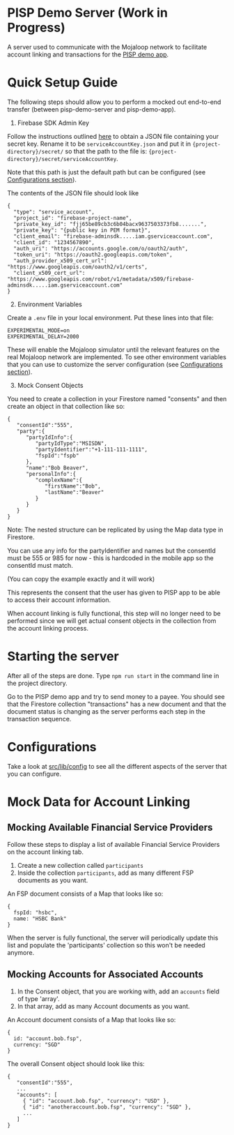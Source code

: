 # PISP Demo Server (Work in Progress)

A server used to communicate with the Mojaloop network to facilitate account linking and transactions for the [PISP demo app](https://github.com/mojaloop/pisp-demo-app-flutter).

# Quick Setup Guide

The following steps should allow you to perform a mocked out end-to-end transfer (between pisp-demo-server and pisp-demo-app).

1. Firebase SDK Admin Key

Follow the instructions outlined [here](https://firebase.google.com/docs/admin/setup) to obtain a JSON file containing your secret key.
Rename it to be `serviceAccountKey.json` and put it in `{project-directory}/secret/` so that the path to the file is: `{project-directory}/secret/serviceAccountKey`.

Note that this path is just the default path but can be configured (see [Configurations section](#configurations)).

The contents of the JSON file should look like
```
{
  "type": "service_account",
  "project_id": "firebase-project-name",
  "private_key_id": "fjj65be89cb3c6b04bacx9637503373fb8.......",
  "private_key": "{public key in PEM format}",
  "client_email": "firebase-adminsdk.....iam.gserviceaccount.com",
  "client_id": "1234567890",
  "auth_uri": "https://accounts.google.com/o/oauth2/auth",
  "token_uri": "https://oauth2.googleapis.com/token",
  "auth_provider_x509_cert_url": "https://www.googleapis.com/oauth2/v1/certs",
  "client_x509_cert_url": "https://www.googleapis.com/robot/v1/metadata/x509/firebase-adminsdk.....iam.gserviceaccount.com"
}
```

2. Environment Variables

Create a `.env` file in your local environment.
Put these lines into that file:
```
EXPERIMENTAL_MODE=on
EXPERIMENTAL_DELAY=2000
```
These will enable the Mojaloop simulator until the relevant features on the real Mojaloop network are implemented.
To see other environment variables that you can use to customize the server configuration (see [Configurations section](#configurations)).


3. Mock Consent Objects

You need to create a collection in your Firestore named "consents" and then create an object in that collection like so: 

```
{
   "consentId":"555",
   "party":{
      "partyIdInfo":{
         "partyIdType":"MSISDN",
         "partyIdentifier":"+1-111-111-1111",
         "fspId":"fspb"
      },
      "name":"Bob Beaver",
      "personalInfo":{
         "complexName":{
            "firstName":"Bob",
            "lastName":"Beaver"
         }
      }
   }
}
```

Note: The nested structure can be replicated by using the Map data type in Firestore.

You can use any info for the partyIdentifier and names but the consentId must be 555 or 985 for now - this is hardcoded in the mobile app so the consentId must match.

(You can copy the example exactly and it will work)

This represents the consent that the user has given to PISP app to be able to access their account information. 

When account linking is fully functional, this step will no longer need to be performed since we will get actual consent objects in the collection from the account linking process.

# Starting the server
After all of the steps are done. Type `npm run start` in the command line in the project directory.

Go to the PISP demo app and try to send money to a payee. You should see that the Firestore collection "transactions" has a new document and that the document status is changing as the server performs each step in the transaction sequence.

# Configurations

Take a look at [src/lib/config](https://github.com/mojaloop/pisp-demo-server/blob/master/src/lib/config.ts) to see all the different aspects of the server that you can configure.

# Mock Data for Account Linking

## Mocking Available Financial Service Providers 

Follow these steps to display a list of available Financial Service Providers on the account linking tab.

1. Create a new collection called `participants`
2. Inside the collection `participants`, add as many different FSP documents as you want.

An FSP document consists of a Map that looks like so:

```
{
  fspId: "hsbc",
  name: "HSBC Bank"
}
```

When the server is fully functional, the server will periodically update this list and populate the 'participants' collection so this won't be needed anymore.

## Mocking Accounts for Associated Accounts

1. In the Consent object, that you are working with, add an `accounts` field of type 'array'.
2. In that array, add as many Account documents as you want.

An Account document consists of a Map that looks like so:

```
{
  id: "account.bob.fsp",
  currency: "SGD"
}
```

The overall Consent object should look like this:

```
{
   "consentId":"555",
   ...
   "accounts": [
     { "id": "account.bob.fsp", "currency": "USD" },
     { "id": "anotheraccount.bob.fsp", "currency": "SGD" },
     ...
   ]
}
```

